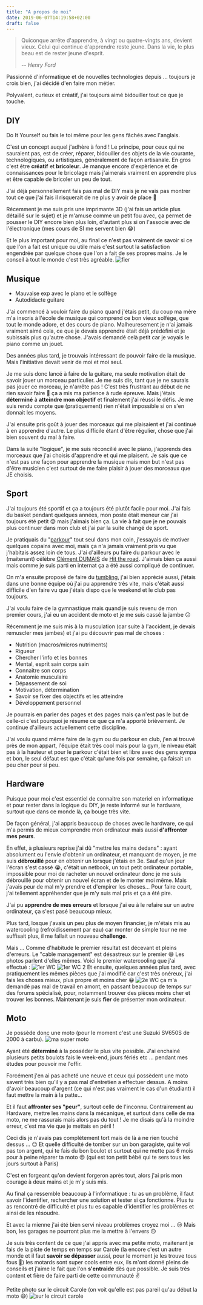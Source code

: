 ```yaml
---
title: "A propos de moi"
date: 2019-06-07T14:19:58+02:00
draft: false
---
```


>Quiconque arrête d'apprendre, à vingt ou quatre-vingts ans, devient vieux. Celui qui continue d'apprendre reste jeune. Dans la vie, le plus beau est de rester jeune d'esprit.
>
> -- <cite>Henry Ford</cite>

Passionné d'informatique et de nouvelles technologies depuis ... toujours je crois bien, j'ai décidé d'en faire mon métier.

Polyvalent, curieux et créatif, j'ai toujours aimé bidouiller tout ce que je touche.
## DIY
Do It Yourself ou fais le toi même pour les gens fâchés avec l'anglais.

C'est un concept auquel j'adhère à fond ! Le principe, pour ceux qui ne sauraient pas, est de créer, réparer, bidouiller des objets de la vie courante, technologiques, ou artistiques, généralement de façon artisanale. En gros c'est être **créatif** et **bricoleur**. Je manque encore d'expèrience et de connaissances pour le bricolage mais j'aimerais vraiment en apprendre plus et être capable de bricoler un peu de tout.

J'ai déjà personnellement fais pas mal de DIY mais je ne vais pas montrer tout ce que j'ai fais il risquerait de ne plus y avoir de place 🤣

Récemment je me suis pris une imprimante 3D (j'ai fais un article plus détaillé sur le sujet) et je m'amuse comme un petit fou avec, ça permet de pousser le DIY encore bien plus loin, d'autant plus si on l'associe avec de l'électronique (mes cours de SI me servent bien 😂)

Et le plus important pour moi, au final ce n'est pas vraiment de savoir si ce que l'on a fait est unique ou utile mais c'est surtout la satisfaction engendrée par quelque chose que l'on a fait de ses propres mains. Je le conseil à tout le monde c'est très agréable.
![fier](/3rhruz.jpg)

## Musique
* Mauvaise exp avec le piano et le solfège
* Autodidacte guitare

J'ai commencé à vouloir faire du piano quand j'étais petit, du coup ma mère m'a inscris à l'école de musique qui comprend ce bon vieux solfège, que tout le monde adore, et des cours de piano. Malheuresement je n'ai jamais vraiment aimé cela, ce que je devais apprendre était déjà prédéfini et je subissais plus qu'autre chose. J'avais demandé celà petit car je voyais le piano comme un jouet.

Des années plus tard, je trouvais intéressant de pouvoir faire de la musique. Mais l'initiative devait venir de moi et moi seul.

Je me suis donc lancé à faire de la guitare, ma seule motivation était de savoir jouer un morceau particulier. Je me suis dis, tant que je ne saurais pas jouer ce morceau, je n'arrête pas ! C'est très frustrant au début de ne rien savoir faire 😤 ça a mis ma patience à rude épreuve. Mais j'étais **déterminé** à **atteindre mon objectif** et finalement j'ai réussi le défis. Je me suis rendu compte que (pratiquement) rien n'était impossible si on s'en donnait les moyens.

J'ai ensuite pris goût à jouer des morceaux qui me plaisaient et j'ai continué à en apprendre d'autre. Le plus difficile étant d'être régulier, chose que j'ai bien souvent du mal à faire.

Dans la suite "logique", je me suis réconcilié avec le piano, j'apprends des morceaux que j'ai choisis d'apprendre et qui me plaisent. Je sais que ce n'est pas une façon pour apprendre la musique mais mon but n'est pas d'être musicien c'est surtout de me faire plaisir à jouer des morceaux que JE choisis.

## Sport
J'ai toujours été sportif et ça a toujours été plutôt facile pour moi. J'ai fais du basket pendant quelques années, mon poste était meneur car j'ai toujours été petit 😓 mais j'aimais bien ça. La vie à fait que je ne pouvais plus continuer dans mon club et j'ai par la suite changé de sport.

Je pratiquais du "[parkour](https://www.youtube.com/watch?v=NX7QNWEGcNI)" tout seul dans mon coin, j'essayais de motiver quelques copains avec moi, mais ça n'a jamais vraiment pris vu que j'habitais assez loin de tous. J'ai d'ailleurs pu faire du parkour avec le (maitenant) célèbre [Clément DUMAIS](https://www.instagram.com/clement.htr/?hl=fr) de [Hit the road](https://www.youtube.com/user/ParkourhitstheRoad). J'aimais bien ça aussi mais comme je suis parti en internat ça a été aussi compliqué de continuer.

On m'a ensuite proposé de faire du [tumbling](https://www.youtube.com/watch?v=Y5puaQ9oNVw), j'ai bien apprécié aussi, j'étais dans une bonne équipe où j'ai pu apprendre très vite, mais c'était aussi difficile d'en faire vu que j'étais dispo que le weekend et le club pas toujours.

J'ai voulu faire de la gymnastique mais quand je suis revenu de mon premier cours, j'ai eu un accident de moto et je me suis cassé la jambe 😕

Récemment je me suis mis à la musculation (car suite à l'accident, je devais remuscler mes jambes) et j'ai pu découvrir pas mal de choses :

* Nutrition (macros/micros nutriments)
* Rigueur
* Chercher l'info et les bonnes
* Mental, esprit sain corps sain
* Connaitre son corps
* Anatomie musculaire
* Dépassement de soi
* Motivation, détermination
* Savoir se fixer des objectifs et les atteindre
* Développement personnel

Je pourrais en parler des pages et des pages mais ça n'est pas le but de celle-ci c'est pourquoi je résume ce que ça m'a apporté brièvement. Je continue d'ailleurs actuellement cette discipline.

J'ai voulu quand même faire de la gym ou du parkour en club, j'en ai trouvé près de mon appart, l'équipe était très cool mais pour la gym, le niveau était pas à la hauteur et pour le parkour c'était bien et libre avec des gens sympa et bon, le seul défaut est que c'était qu'une fois par semaine, ça faisait un peu cher pour si peu.

## Hardware
Puisque pour moi c'est essentiel de connaitre son materiel en informatique et pour rester dans la logique du DIY, je reste informé sur le hardware, surtout que dans ce monde là, ça bouge très vite.

De façon général, j'ai appris beaucoup de choses avec le hardware, ce qui m'a permis de mieux comprendre mon ordinateur mais aussi **d'affronter mes peurs**.

En effet, à plusieurs reprise j'ai dû "mettre les mains dedans" : ayant absolument eu l'envie d'obtenir un ordinateur, et manquant de moyen, je me suis **débrouillé** pour en obtenir un lorsque j'étais en 3e. Sauf qu'un jour l'écran s'est cassé 😭, c'était un netbook, un tout petit ordinateur portable, impossible pour moi de racheter un nouvel ordinateur donc je me suis débrouillé pour obtenir un nouvel écran et de le monter moi même. Mais j'avais peur de mal m'y prendre et d'empirer les choses... Pour faire court, j'ai tellement appréhender que je m'y suis mal pris et ça a été pire.

J'ai pu **apprendre de mes erreurs** et lorsque j'ai eu à le refaire sur un autre ordinateur, ça s'est pasé beaucoup mieux.

Plus tard, losque j'avais un peu plus de moyen financier, je m'étais mis au watercooling (refroidissement par eau) car monter de simple tour ne me suffisait plus, il me fallait un nouveau **challenge**.

Mais ... Comme d'habitude le premier résultat est décevant et pleins d'erreurs. Le "cable management" est désastreux sur le premier 😅 Les photos parlent d'elles mêmes. Voici le premier watercooling que j'ai effectué :
![1er WC](/fFUzM5U.jpg)
![1er WC 2](/nVe3xDt.jpg)
Et ensuite, quelques années plus tard, avec pratiquement les mêmes pièces que j'ai modifié car c'est très onéreux, j'ai fais les choses mieux, plus propre et moins cher 😀
![2e WC](/T2Z9aZ9.jpg)
ça m'a demandé pas mal de travail en amont, en passant beaucoup de temps sur des forums spécialisé, pour, notamment trouver des pièces moins cher et trouver les bonnes. Maintenant je suis **fier** de présenter mon ordinateur.


## Moto
Je possède donc une moto (pour le moment c'est une Suzuki SV650S de 2000 à carbu).
![ma super moto](/WGOTEBR.jpg)

Ayant été **déterminé** à la posséder le plus vite possible. J'ai enchainé plusieurs petits boulots fais le week-end, jours fériés etc ... pendant mes études pour pouvoir me l'offir.

Forcément j'en ai pas acheté une neuve et ceux qui possèdent une moto savent très bien qu'il y a pas mal d'entretien a effectuer dessus. A moins d'avoir beaucoup d'argent (ce qui n'est pas vraiment le cas d'un étudiant) il faut mettre la main à la patte...

Et il faut **affronter ses "peur"**, surtout celle de l'inconnu. Contrairement au Hardware, mettre les mains dans la mécanique, et surtout dans celle de ma moto, ne me rassurais mais alors pas du tout ! Je me disais qu'à la moindre erreur, c'est ma vie que je mettais en péril !

Ceci dis je n'avais pas complétement tort mais de là à ne rien touché dessus ... 😐 Et quelle difficulté de tomber sur un bon garagiste, qui te vol pas ton argent, qui te fais du bon boulot et surtout qui ne mette pas 6 mois pour à peine réparer ta moto 😒 (qui est ton petit bébé qui te sers tous les jours surtout à Paris)

C'est en forgeant qu'on devient forgeron après tout, alors j'ai pris mon courage à deux mains et je m'y suis mis.

Au final ça ressemble beaucoup à l'informatique : tu as un problème, il faut savoir l'identifier, rechercher une solution et tester si ça fonctionne. Plus tu as rencontré de difficulté et plus tu es capable d'identifier les problèmes et ainsi de les résoudre.

Et avec la mienne j'ai été bien servi niveau problèmes croyez moi ... 😒 Mais bon, les garages ne pourront plus me la mettre à l'envers 🙃

Je suis très content de ce que j'ai appris avec ma petite moto, maitenant je fais de la piste de temps en temps sur Carole (la encore c'est un autre monde et il faut **savoir se dépasser** aussi, pour le moment je les trouve tous fous 🤯) les motards sont super cools entre eux, ils m'ont donné pleins de conseils et j'aime le fait que l'on **s'entraide** dès que possible. Je suis très content et fière de faire parti de cette communauté ✌️

Petite photo sur le circuit Carole (on voit qu'elle est pas pareil qu'au début la moto 😅)
![sur le circuit carole](/vuuFZiR.jpg)
